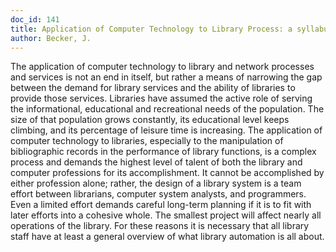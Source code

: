 ```yaml
---
doc_id: 141
title: Application of Computer Technology to Library Process: a syllabus
author: Becker, J.
---
```


The application of computer technology to library and
network processes and services is not an end in itself, but
rather a means of narrowing the gap between the demand
for library services and the ability of libraries to provide
those services.  Libraries have assumed the active role of
serving the informational, educational and recreational needs
of the population.  The size of that population grows constantly,
its educational level keeps climbing, and its percentage of
leisure time is increasing.
  The application of computer technology to libraries,
especially to the manipulation of bibliographic records in
the performance of library functions, is a complex process
and demands the highest level of talent of both the library
and computer professions for its accomplishment.  It cannot be
accomplished by either profession alone; rather, the design
of a library system is a team effort between librarians,
computer system analysts, and programmers.  Even a
limited effort demands careful long-term planning if it is to
fit with later efforts into a cohesive whole.  The smallest
project will affect nearly all operations of the library.  For
these reasons it is necessary that all library staff have at
least a general overview of what library automation is all
about.